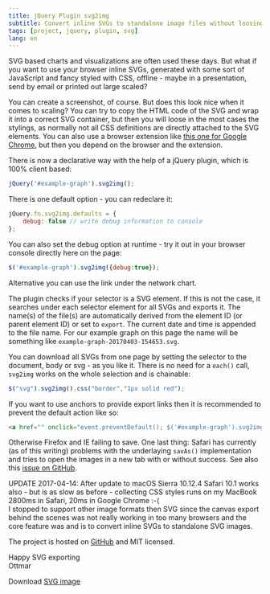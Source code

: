 ```yaml
---
title: jQuery Plugin svg2img
subtitle: Convert inline SVGs to standalone image files without loosing styles
tags: [project, jquery, plugin, svg]
lang: en
---
```


SVG based charts and visualizations are often used these days. But what if you want to use your browser inline SVGs, generated with some sort of JavaScript and fancy styled with CSS, offline - maybe in a presentation, send by email or printed out large scaled?

You can create a screenshot, of course. But does this look nice when it comes to scaling? You can try to copy the HTML code of the SVG and wrap it into a correct SVG container, but then you will loose in the most cases the stylings, as normally not all CSS definitions are directly attached to the SVG elements. You can also use a browser extension like [this one for Google Chrome][1], but then you depend on the browser and the extension.

There is now a declarative way with the help of a jQuery plugin, which is 100% client based:

```js
jQuery('#example-graph').svg2img();
```

There is one default option - you can redeclare it:

```js
jQuery.fn.svg2img.defaults = {
    debug: false // write debug information to console
};
```

You can also set the debug option at runtime - try it out in your browser console directly here on the page:

```js
$('#example-graph').svg2img({debug:true});
```

Alternative you can use the link under the network chart.

The plugin checks if your selector is a SVG element. If this is not the case, it searches under each selector element for all SVGs and exports it. The name(s) of the file(s) are automatically derived from the element ID (or parent element ID) or set to `export`. The current date and time is appended to the file name. For our example graph on this page the name will be something like `example-graph-20170403-154653.svg`.

You can download all SVGs from one page by setting the selector to the document, body or svg - as you like it. There is no need for a `each()` call, `svg2img` works on the whole selection and is chainable:

```js
$("svg").svg2img().css("border","1px solid red");
```

If you want to use anchors to provide export links then it is recommended to prevent the default action like so:

```html
<a href="" onclick="event.preventDefault(); $('#example-graph').svg2img();">SVG</a>
```

Otherwise Firefox and IE failing to save. One last thing: Safari has currently (as of this writing) problems with the underlaying `savAs()` implementation and tries to open the images in a new tab with or without success. See also this [issue on GitHub][2].

UPDATE 2017-04-14: After update to macOS Sierra 10.12.4 Safari 10.1 works also - but is as slow as before - collecting CSS styles runs on my MacBook 2800ms in Safari, 20ms in Google Chrome :-(  
I stopped to support other image formats then SVG since the canvas export behind the scenes was not really working in too many browsers and the core feature was and is to convert inline SVGs to standalone SVG images.

The project is hosted on [GitHub][3] and MIT licensed.

Happy SVG exporting  
Ottmar

[1]: https://chrome.google.com/webstore/detail/export-svg-with-style/dkjdcaddoplepioppogpckelchefhddi
[2]: https://github.com/eligrey/FileSaver.js/issues/267
[3]: https://github.com/ogobrecht/jquery-plugin-svg2img

<div id="example-graph"></div><!--the graph container-->
Download
<a href="" onclick="event.preventDefault(); $('#example-graph').svg2img();">SVG image</a>

<link  href="/assets/d3.js/d3-force-2.1.0beta1.css" rel="stylesheet" type="text/css">
<script src="/assets/d3.js/d3-3.5.6.min.js"></script>
<script src="/assets/d3.js/d3-force-2.1.0beta1.min.js"></script>
<script src="https://code.jquery.com/jquery-1.12.4.min.js"></script>
<script src="/assets/svg2img/svg2img.min.js"></script>
<script>
window.onload = function (){
  window.example = netGobrechtsD3Force('example-graph')
    .debug(true) //to enable the customization wizard
    //.lassoMode(true)
    .zoomMode(true)
    .useDomParentWidth(true) //for responsive layout
    .wrapLabels(true)
    .preventLabelOverlappingOnForceEnd(true)
    .labelPlacementIterations(1000)
    .start(); //sample data is provided, when called without data
}
</script>
